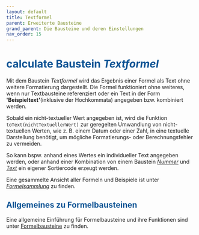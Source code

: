 ```yaml
---
layout: default
title: Textformel
parent: Erweiterte Bausteine
grand_parent: Die Bausteine und deren Einstellungen
nav_order: 15
---
```


# <span style="color:#0b5394"><span class="material-icons">calculate</span> **Baustein *Textformel***</span>

Mit dem Baustein *Textformel* wird das Ergebnis einer Formel als Text ohne weitere Formatierung dargestellt. Die Formel funktioniert ohne weiteres, wenn nur Textbausteine referenziert oder ein Text in der Form **'Beispieltext'**(inklusive der Hochkommata) angegeben bzw. kombiniert werden. 

Sobald ein nicht-textueller Wert angegeben ist, wird die Funktion `toText(nichtTextuellerWert)` zur geregelten Umwandlung von nicht-textuellen Werten, wie z. B. einem Datum oder einer Zahl, in eine textuelle Darstellung benötigt, um mögliche Formatierungs- oder Berechnungsfehler zu vermeiden.

So kann bspw. anhand eines Wertes ein individueller Text angegeben werden, oder anhand einer Kombination von einem Baustein [*Nummer*](/docs/record-spec-settings/grand-childs-form/number.html) und [*Text*](/docs/record-spec-settings/grand-childs-form/text.html) ein eigener Sortiercode erzeugt werden.

Eine gesammelte Ansicht aller Formeln und Beispiele ist unter [*Formelsammlung*](/docs/formulas/formulas.html) zu finden.

## <span style="color:#0b5394">Allgemeines zu Formelbausteinen</span>

Eine allgemeine Einführung für Formelbausteine und ihre Funktionen sind unter [Formelbausteine](/docs/formulary/formulary.html) zu finden.